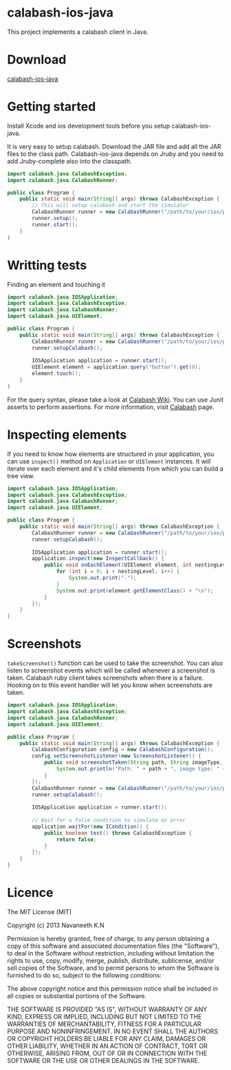 calabash-ios-java
=================

This project implements a calabash client in Java.

Download
=========

[calabash-ios-java](https://github.com/navaneeth/calabash-ios-java/releases/)

Getting started
===============

Install Xcode and ios development tools before you setup calabash-ios-java.

It is very easy to setup calabash. Download the JAR file and add all the JAR files to the class path. Calabash-ios-java depends on Jruby and you need to add Jruby-complete also into the classpath.

```java
import calabash.java.CalabashException;
import calabash.java.CalabashRunner;

public class Program {
    public static void main(String[] args) throws CalabashException {
        // This will setup calabash and start the simulator
        CalabashRunner runner = new CalabashRunner("/path/to/your/ios/project");
        runner.setup();
        runner.start();
    }
}
```

Writting tests
==============

Finding an element and touching it

```java
import calabash.java.IOSApplication;
import calabash.java.CalabashException;
import calabash.java.CalabashRunner;
import calabash.java.UIElement;

public class Program {
    public static void main(String[] args) throws CalabashException {
        CalabashRunner runner = new CalabashRunner("/path/to/your/ios/project");
        runner.setupCalabash();
        
        IOSApplication application = runner.start();
        UIElement element = application.query("button").get(0);
        element.touch();
    }
}
```

For the query syntax, please take a look at [Calabash Wiki](https://github.com/calabash/calabash-ios/wiki/05-Query-syntax). You can use Junit asserts to perform assertions. For more information, visit [Calabash](https://github.com/calabash/calabash-ios) page.

Inspecting elements
===================

If you need to know how elements are structured in your application, you can use `inspect()` method on `Application` or `UIElement` instances. It will iterate over each element and it's child elements from which you can build a tree view.

```java
import calabash.java.IOSApplication;
import calabash.java.CalabashException;
import calabash.java.CalabashRunner;
import calabash.java.UIElement;

public class Program {
    public static void main(String[] args) throws CalabashException {
        CalabashRunner runner = new CalabashRunner("/path/to/your/ios/project");
        runner.setupCalabash();
        
        IOSApplication application = runner.start();
        application.inspect(new InspectCallback() {
			public void onEachElement(UIElement element, int nestingLevel) {
				for (int i = 0; i < nestingLevel; i++) {
					System.out.print("-");
				}
				System.out.print(element.getElementClass() + "\n");
			}
		});
    }
}
```

Screenshots
==============

`takeScreenshot()` function can be used to take the screenshot. You can also listen to screenshot events which will be called whenever a screenshot is taken. Calabash ruby client takes screenshots when there is a failure. Hooking on to this event handler will let you know when screenshots are taken. 

```java
import calabash.java.IOSApplication;
import calabash.java.CalabashException;
import calabash.java.CalabashRunner;
import calabash.java.UIElement;

public class Program {
    public static void main(String[] args) throws CalabashException {
        CalabashConfiguration config = new CalabashConfiguration();
		config.setScreenshotListener(new ScreenshotListener() {
			public void screenshotTaken(String path, String imageType, String fileName) {
				System.out.println("Path: " + path + ", image type: " + imageType + ", file name: " + fileName);
			}
		});
        CalabashRunner runner = new CalabashRunner("/path/to/your/ios/project", config);
        runner.setupCalabash();
        
        IOSApplication application = runner.start();
        
        // Wait for a false condition to simulate an error
        application.waitFor(new ICondition() {
			public boolean test() throws CalabashException {
				return false;
			}
		});
    }
}
```

Licence
==========

The MIT License (MIT)

Copyright (c) 2013 Navaneeth K.N

Permission is hereby granted, free of charge, to any person obtaining a copy
of this software and associated documentation files (the "Software"), to deal
in the Software without restriction, including without limitation the rights
to use, copy, modify, merge, publish, distribute, sublicense, and/or sell
copies of the Software, and to permit persons to whom the Software is
furnished to do so, subject to the following conditions:

The above copyright notice and this permission notice shall be included in
all copies or substantial portions of the Software.

THE SOFTWARE IS PROVIDED "AS IS", WITHOUT WARRANTY OF ANY KIND, EXPRESS OR
IMPLIED, INCLUDING BUT NOT LIMITED TO THE WARRANTIES OF MERCHANTABILITY,
FITNESS FOR A PARTICULAR PURPOSE AND NONINFRINGEMENT. IN NO EVENT SHALL THE
AUTHORS OR COPYRIGHT HOLDERS BE LIABLE FOR ANY CLAIM, DAMAGES OR OTHER
LIABILITY, WHETHER IN AN ACTION OF CONTRACT, TORT OR OTHERWISE, ARISING FROM,
OUT OF OR IN CONNECTION WITH THE SOFTWARE OR THE USE OR OTHER DEALINGS IN
THE SOFTWARE.

